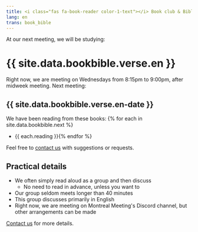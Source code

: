 ```yaml
---
title: <i class="fas fa-book-reader color-1-text"></i> Book club & Bible study <i class="fas fa-bible color-1-dark-text"></i>
lang: en
trans: book_bible
---
```

At our next meeting, we will be studying:

# {{ site.data.bookbible.verse.en }}

Right now, we are meeting on Wednesdays from 8:15pm to 9:00pm, after midweek meeting.
Next meeting:

## {{ site.data.bookbible.verse.en-date }}

We have been reading from these books:
{% for each in site.data.bookbible.next %}
* {{ each.reading }}{% endfor %}

Feel free to [contact us](/contact) with suggestions or requests.

## Practical details
* We often simply read aloud as a group and then discuss
  * No need to read in advance, unless you want to
* Our group seldom meets longer than 40 minutes
* This group discusses primarily in English
* Right now, we are meeting on Montreal Meeting's Discord channel, but other arrangements can be made

[Contact us](/contact) for more details.
